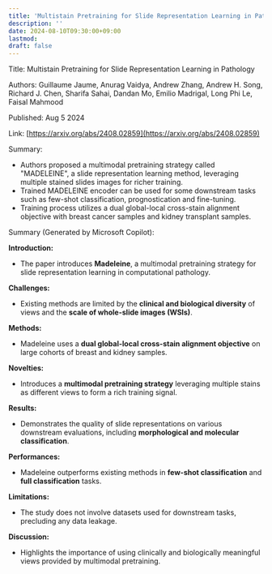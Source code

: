 ```yaml
---
title: 'Multistain Pretraining for Slide Representation Learning in Pathology'
description: ''
date: 2024-08-10T09:30:00+09:00
lastmod: 
draft: false
---
```


Title: Multistain Pretraining for Slide Representation Learning in Pathology

Authors: Guillaume Jaume, Anurag Vaidya, Andrew Zhang, Andrew H. Song, Richard J. Chen, Sharifa Sahai, Dandan Mo, Emilio Madrigal, Long Phi Le, Faisal Mahmood

Published: Aug 5 2024

Link: [https://arxiv.org/abs/2408.02859](https://arxiv.org/abs/2408.02859)

Summary:

- Authors proposed a multimodal pretraining strategy called "MADELEINE", a slide representation learning method, leveraging multiple stained slides images for richer training.
- Trained MADELEINE encoder can be used for some downstream tasks such as few-shot classification, prognostication and fine-tuning.
- Training process utilizes a dual global-local cross-stain alignment objective with breast cancer samples and kidney transplant samples.

Summary (Generated by Microsoft Copilot):

**Introduction:**
- The paper introduces **Madeleine**, a multimodal pretraining strategy for slide representation learning in computational pathology.

**Challenges:**
- Existing methods are limited by the **clinical and biological diversity** of views and the **scale of whole-slide images (WSIs)**.

**Methods:**
- Madeleine uses a **dual global-local cross-stain alignment objective** on large cohorts of breast and kidney samples.

**Novelties:**
- Introduces a **multimodal pretraining strategy** leveraging multiple stains as different views to form a rich training signal.

**Results:**
- Demonstrates the quality of slide representations on various downstream evaluations, including **morphological and molecular classification**.

**Performances:**
- Madeleine outperforms existing methods in **few-shot classification** and **full classification** tasks.

**Limitations:**
- The study does not involve datasets used for downstream tasks, precluding any data leakage.

**Discussion:**
- Highlights the importance of using clinically and biologically meaningful views provided by multimodal pretraining.
